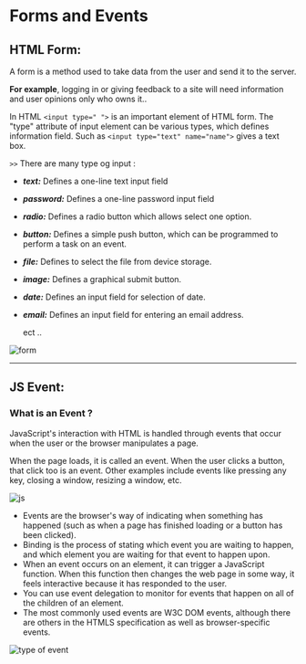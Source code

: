 # Forms and Events

## HTML Form:

A form is a method used to take data from the user and send it to the server.

**For example**, logging in or giving feedback to a site will need information and user opinions only who owns it..

In HTML `<input type=" ">` is an important element of HTML form. The "type" attribute of input element can be various types, which defines information field. Such as `<input type="text" name="name">` gives a text box.

`>>` There are many type og input :

* ***text:*** Defines a one-line text input field
*  ***password:*** 	Defines a one-line password input field
*  ***radio:***	Defines a radio button which allows select one option.
* ***button:***	Defines a simple push button, which can be programmed to perform a task on an event.
* ***file:***	Defines to select the file from device storage.
* ***image:***	Defines a graphical submit button.

* ***date:***	Defines an input field for selection of date.
* ***email:***	Defines an input field for entering an email address.

    ect ..


![form](https://www.w3jar.com/wp-content/uploads/html-form-elements.png)

--- 

## JS Event:

### What is an Event ?
JavaScript's interaction with HTML is handled through events that occur when the user or the browser manipulates a page.

When the page loads, it is called an event. When the user clicks a button, that click too is an event. Other examples include events like pressing any key, closing a window, resizing a window, etc.

![js](https://itzone.com.vn/wp-content/uploads/2019/06/Event-in-Javascript-1.png)

* Events are the browser's way of indicating when 
something has happened (such as when a page has 
finished loading or a button has been clicked). 
* Binding is the process of stating which event you are 
waiting to happen, and which element you are waiting 
for that event to happen upon. 
* When an event occurs on an element, it can trigger a 
JavaScript function. When this function then changes 
the web page in some way, it feels interactive because 
it has responded to the user. 
* You can use event delegation to monitor for events 
that happen on all of the children of an element. 
* The most commonly used events are W3C DOM 
events, although there are others in the HTMLS 
specification as well as browser-specific events.

![type of event](https://d2h0cx97tjks2p.cloudfront.net/blogs/wp-content/uploads/sites/2/2019/07/JavaScript-Event-Types.jpg)

